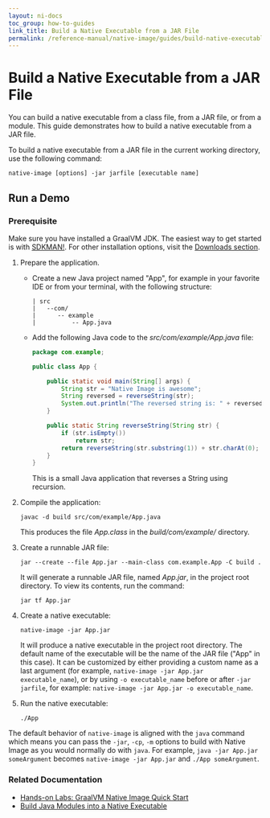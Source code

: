 ```yaml
---
layout: ni-docs
toc_group: how-to-guides
link_title: Build a Native Executable from a JAR File
permalink: /reference-manual/native-image/guides/build-native-executable-from-jar/
---
```


# Build a Native Executable from a JAR File

You can build a native executable from a class file, from a JAR file, or from a module.
This guide demonstrates how to build a native executable from a JAR file. 

To build a native executable from a JAR file in the current working directory, use the following command:
```shell
native-image [options] -jar jarfile [executable name]
```

## Run a Demo

### Prerequisite
Make sure you have installed a GraalVM JDK.
The easiest way to get started is with [SDKMAN!](https://sdkman.io/jdks#graal).
For other installation options, visit the [Downloads section](https://www.graalvm.org/downloads/).

1. Prepare the application.

    - Create a new Java project named "App", for example in your favorite IDE or from your terminal, with the following structure:
        ```shell
        | src
        |   --com/
        |      -- example
        |          -- App.java
        ```
        
    - Add the following Java code to the _src/com/example/App.java_ file:
        ```java
        package com.example;

        public class App {

            public static void main(String[] args) {
                String str = "Native Image is awesome";
                String reversed = reverseString(str);
                System.out.println("The reversed string is: " + reversed);
            }

            public static String reverseString(String str) {
                if (str.isEmpty())
                    return str;
                return reverseString(str.substring(1)) + str.charAt(0);
            }
        }
        ```
        This is a small Java application that reverses a String using recursion.

2. Compile the application:
    ```shell
    javac -d build src/com/example/App.java
    ```
    This produces the file _App.class_ in the _build/com/example/_ directory.

3. Create a runnable JAR file:
    ```shell
    jar --create --file App.jar --main-class com.example.App -C build .
    ```
    It will generate a runnable JAR file, named _App.jar_, in the project root directory.
    To view its contents, run the command:
    ```shell
    jar tf App.jar
    ```

4. Create a native executable:
    ```shell
    native-image -jar App.jar
    ```
    It will produce a native executable in the project root directory.
    The default name of the executable will be the name of the JAR file ("App" in this case).
    It can be customized by either providing a custom name as a last argument (for example, `native-image -jar App.jar executable_name`), or by using `-o executable_name` before or after `-jar jarfile`, for example: `native-image -jar App.jar -o executable_name`.

5. Run the native executable:
    ```shell
    ./App
    ```

The default behavior of `native-image` is aligned with the `java` command which means you can pass the `-jar`, `-cp`, `-m`  options to build with Native Image as you would normally do with `java`.
For example, `java -jar App.jar someArgument` becomes `native-image -jar App.jar` and `./App someArgument`.

### Related Documentation

* [Hands-on Labs: GraalVM Native Image Quick Start](https://luna.oracle.com/lab/47dafec8-4095-4fba-8313-dad43a64dee4)
* [Build Java Modules into a Native Executable](build-java-module-app-aot.md)